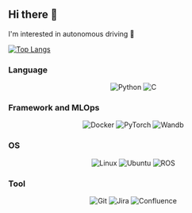## Hi there 👋
I'm interested in autonomous driving 🚗</br>

[![Top Langs](https://github-readme-stats.vercel.app/api/top-langs/?username=kim-hyunse&layout=compact)](https://github.com/kim-hyunse)
</br>

<!--
**kim-hyunse/kim-hyunse** is a ✨ _special_ ✨ repository because its `README.md` (this file) appears on your GitHub profile.
 
Here are some ideas to get you started:

- 🔭 I’m currently working on ...
- 🌱 I’m currently learning ...
- 👯 I’m looking to collaborate on ...
- 🤔 I’m looking for help with ...
- 💬 Ask me about ...
- 📫 How to reach me: ...
- 😄 Pronouns: ...
- ⚡ Fun fact: ...
-->


<h3 align="left">Language</h3>
<p align="center">
  <img alt="Python" src="https://img.shields.io/badge/python-%233776AB?style=for-the-badge&logo=python&logoColor=black"/>
  <img alt="C" src="https://img.shields.io/badge/c-%23A8B9CC?style=for-the-badge&logo=c&logoColor=black"/>
</p>

<h3 align="left">Framework and MLOps</h3>
<p align="center">
  <img alt="Docker" src="https://img.shields.io/badge/docker-%230db7ed.svg?style=for-the-badge&logo=docker&logoColor=white"/> 
  <img alt="PyTorch" src="https://img.shields.io/badge/pytorch-%23EE4C2C?style=for-the-badge&logo=pytorch&logoColor=black"/>
  <img alt="Wandb" src="https://img.shields.io/badge/wandb-%23FFBE00?style=for-the-badge&logo=weightsandbiases&logoColor=black"/>
 
</p>

<h3 align="left">OS</h3>
<p align="center">
  <img alt="Linux" src="https://img.shields.io/badge/linux-%23FCC624?style=for-the-badge&logo=linux&logoColor=black"/>
  <img alt="Ubuntu" src="https://img.shields.io/badge/ubuntu-%23E95420?style=for-the-badge&logo=ubuntu&logoColor=black"/>
  <img alt="ROS" src="https://img.shields.io/badge/ros-%230A0FF9.svg?style=for-the-badge&logo=ros&logoColor=white"/>

</p>

<h3 align="left">Tool</h3>
<p align="center">
  <img alt="Git" src="https://img.shields.io/badge/git-%23F05032?style=for-the-badge&logo=git&logoColor=black"/>
  <img alt="Jira" src="https://img.shields.io/badge/jira-%230052CC?style=for-the-badge&logo=jira&logoColor=black"/>
  <img alt="Confluence" src="https://img.shields.io/badge/confluence-%23172B4D?style=for-the-badge&logo=confluence&logoColor=black"/>
 
  <!--
  <img alt="SVN" src="https://img.shields.io/badge/svn-%23809CC9?style=for-the-badge&logo=subversion&logoColor=black"/>
